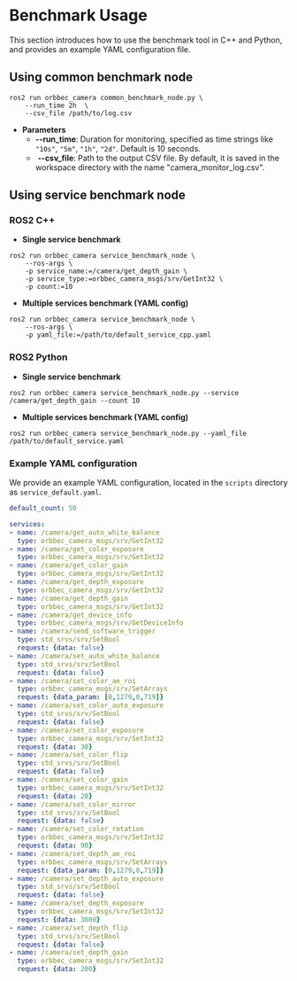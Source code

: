 # Benchmark Usage

This section introduces how to use the benchmark tool in C++ and Python, and provides an example YAML configuration file.

## Using common benchmark node

```
ros2 run orbbec_camera common_benchmark_node.py \
    --run_time 2h  \
    --csv_file /path/to/log.csv
```



* **Parameters**
  * **--run_time**: Duration for monitoring, specified as time strings like `"10s"`, `"5m"`, `"1h"`, `"2d"`. Default is 10 seconds.
  *  **--csv_file**: Path to the output CSV file. By default, it is saved in the workspace directory with the name "camera_monitor_log.csv".

## Using service benchmark node

### ROS2 C++

* **Single service benchmark**

```
ros2 run orbbec_camera service_benchmark_node \
    --ros-args \
    -p service_name:=/camera/get_depth_gain \
    -p service_type:=orbbec_camera_msgs/srv/GetInt32 \
    -p count:=10
```

* ****Multiple services benchmark (YAML config)****

```
ros2 run orbbec_camera service_benchmark_node \
    --ros-args \
    -p yaml_file:=/path/to/default_service_cpp.yaml
```

### ROS2 Python

* **Single service benchmark**

```
ros2 run orbbec_camera service_benchmark_node.py --service /camera/get_depth_gain --count 10
```

* ****Multiple services benchmark (YAML config)****

```
ros2 run orbbec_camera service_benchmark_node.py --yaml_file /path/to/default_service.yaml
```



### **Example YAML configuration**

We provide an example YAML configuration, located in the `scripts` directory as `service_default.yaml`.

```yaml
default_count: 50

services:
- name: /camera/get_auto_white_balance
  type: orbbec_camera_msgs/srv/GetInt32
- name: /camera/get_color_exposure
  type: orbbec_camera_msgs/srv/GetInt32
- name: /camera/get_color_gain
  type: orbbec_camera_msgs/srv/GetInt32
- name: /camera/get_depth_exposure
  type: orbbec_camera_msgs/srv/GetInt32
- name: /camera/get_depth_gain
  type: orbbec_camera_msgs/srv/GetInt32
- name: /camera/get_device_info
  type: orbbec_camera_msgs/srv/GetDeviceInfo
- name: /camera/send_software_trigger
  type: std_srvs/srv/SetBool
  request: {data: false}
- name: /camera/set_auto_white_balance
  type: std_srvs/srv/SetBool
  request: {data: false}
- name: /camera/set_color_ae_roi
  type: orbbec_camera_msgs/srv/SetArrays
  request: {data_param: [0,1279,0,719]}
- name: /camera/set_color_auto_exposure
  type: std_srvs/srv/SetBool
  request: {data: false}
- name: /camera/set_color_exposure
  type: orbbec_camera_msgs/srv/SetInt32
  request: {data: 30}
- name: /camera/set_color_flip
  type: std_srvs/srv/SetBool
  request: {data: false}
- name: /camera/set_color_gain
  type: orbbec_camera_msgs/srv/SetInt32
  request: {data: 20}
- name: /camera/set_color_mirror
  type: std_srvs/srv/SetBool
  request: {data: false}
- name: /camera/set_color_rotation
  type: orbbec_camera_msgs/srv/SetInt32
  request: {data: 90}
- name: /camera/set_depth_ae_roi
  type: orbbec_camera_msgs/srv/SetArrays
  request: {data_param: [0,1279,0,719]}
- name: /camera/set_depth_auto_exposure
  type: std_srvs/srv/SetBool
  request: {data: false}
- name: /camera/set_depth_exposure
  type: orbbec_camera_msgs/srv/SetInt32
  request: {data: 3000}
- name: /camera/set_depth_flip
  type: std_srvs/srv/SetBool
  request: {data: false}
- name: /camera/set_depth_gain
  type: orbbec_camera_msgs/srv/SetInt32
  request: {data: 200}
```

